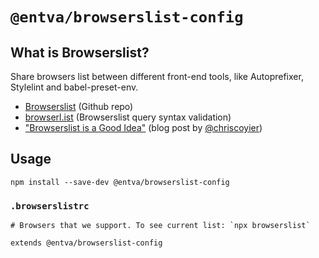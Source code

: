 # `@entva/browserslist-config`

## What is Browserslist?

Share browsers list between different front-end tools, like Autoprefixer, Stylelint and babel-preset-env.

- [Browserslist](https://github.com/ai/browserslist) (Github repo)
- [browserl.ist](http://browserl.ist) (Browserslist query syntax validation)
- ["Browserslist is a Good Idea"](https://css-tricks.com/browserlist-good-idea/) (blog post by [@chriscoyier](https://github.com/chriscoyier))


## Usage

```shell
npm install --save-dev @entva/browserslist-config
```

### `.browserslistrc`

```
# Browsers that we support. To see current list: `npx browserslist`

extends @entva/browserslist-config
```
